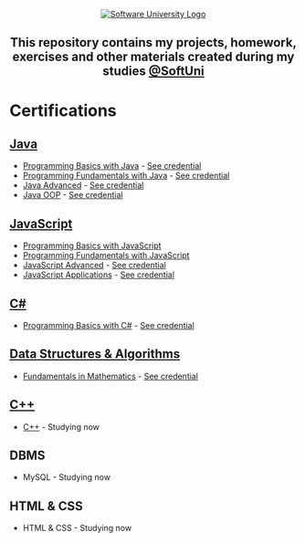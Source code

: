 <p align="center">
        <a href="https://softuni.bg/curriculum" target="_blank">
        <img src="https://softuni.bg/content/images/svg-logos/software-university-logo.svg?sanitize=true" alt="Software University Logo">
    </a>
</p>

<h2 align="center">This repository contains my projects, homework, exercises and other materials created during my studies <a href="https://softuni.bg/curriculum" target="_blank">@SoftUni</a></h2>
   <h1>Certifications</h1>
    <h2><a href="https://github.com/beinsaduno/softuni-software-engineering/tree/main/Java" target="_blank">Java</a>
    </h2>
    <ul>
        <li><a href="https://github.com/beinsaduno/SoftUni-Software-Engineering/tree/main/Java/M01JavaProgrammingBasics"
                target="_blank">Programming Basics with Java</a> - <a
                href="https://softuni.bg/certificates/details/91471/9d2877c7" target="_blank">See credential</a></li>
        <li><a href="https://github.com/beinsaduno/SoftUni-Software-Engineering/tree/main/Java/M02JavaFundamentals"
                target="_blank">Programming Fundamentals with Java</a> - <a
                href="https://softuni.bg/certificates/details/103283/66ce3762" target="_blank">See credential</a></li>
        <li><a href="https://github.com/beinsaduno/SoftUni-Software-Engineering/tree/main/Java/M03JavaAdvanced"
                target="_blank">Java Advanced</a> - <a href="https://softuni.bg/certificates/details/108488/cb2a5bef"
                target="_blank">See credential</a></li>
        <li><a href="https://github.com/beinsaduno/SoftUni-Software-Engineering/tree/main/Java/M04JavaOOP"
                target="_blank">Java OOP</a> - <a href="https://softuni.bg/certificates/details/110654/2770fb56"
                target="_blank">See credential</a></li>
    </ul>
    <h2><a href="https://github.com/beinsaduno/softuni-software-engineering/tree/main/JavaScript"
            target="_blank">JavaScript</a></h2>
    <ul>
        <li><a href="https://github.com/beinsaduno/softuni-software-engineering/tree/main/JavaScript/M01_JavaScriptProgrammingBasics"
                target="_blank">Programming Basics with JavaScript</a></li>
        <li><a href="https://github.com/beinsaduno/softuni-software-engineering/tree/main/JavaScript/M02_JavaScriptFundamentals"
                target="_blank">Programming Fundamentals with JavaScript</a></li>
        <li><a href="https://github.com/beinsaduno/SoftUni-Software-Engineering/tree/main/JavaScript/M03_JavaScriptAdvanced"
                target="_blank">JavaScript Advanced</a> - <a
                href="https://softuni.bg/certificates/details/114737/7fbf7427" target="_blank">See credential</a></li>
        <li><a href="https://github.com/beinsaduno/SoftUni-Software-Engineering/tree/main/JavaScript/M04_JavaScriptApplications"
                target="_blank">JavaScript Applications</a> - <a
                href="https://softuni.bg/certificates/details/120840/2416d36d" target="_blank">See credential</a></li>
    </ul>
    <h2><a href="https://github.com/beinsaduno/softuni-software-engineering/tree/main/C%23" target="_blank">C#</a></h2>
    <ul>
        <li><a href="https://github.com/beinsaduno/softuni-software-engineering/tree/main/C%23"
                target="_blank">Programming Basics with C#</a> - <a
                href="https://softuni.bg/certificates/details/91471/9d2877c7" target="_blank">See credential</a></li>
    </ul>
    </ul>
    <h2><a href="https://github.com/beinsaduno/softuni-software-engineering/tree/main/Data%20Structures%20%26%20Algorithms"
            target="_blank">Data Structures & Algorithms</a></h2>
    <ul>
        <li><a href="https://github.com/beinsaduno/softuni-software-engineering/tree/main/Data%20Structures%20%26%20Algorithms"
                target="_blank">Fundamentals in Mathematics</a> - <a
                href="https://softuni.bg/certificates/details/118885/f561b4c7" target="_blank">See credential</a></li>
    </ul>
    <h2><a href="https://github.com/beinsaduno/softuni-software-engineering/tree/main/C%2B%2B" target="_blank">C++</a>
    </h2>
    <ul>
        <li>
            <a href="https://github.com/beinsaduno/softuni-software-engineering/tree/main/C%2B%2B"
                target="_blank">C++</a> - Studying now
        </li>
    </ul>
    <h2>DBMS</h2>
    <ul>
        <li>
            <a>MySQL</a> - Studying now
        </li>
    </ul>
    <h2>HTML & CSS</h2>
    <ul>
        <li>
            <a>HTML & CSS</a> - Studying now
        </li>
    </ul>
